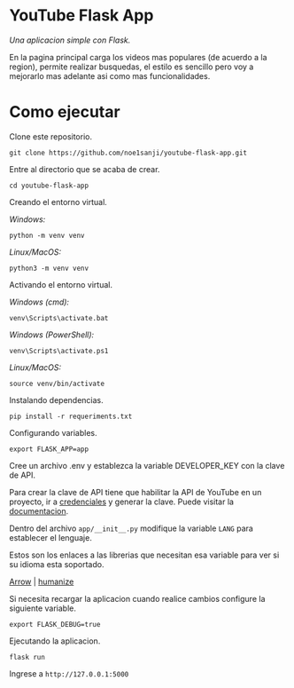 # YouTube Flask App

*Una aplicacion simple con Flask.*

En la pagina principal carga los videos mas populares (de acuerdo a la region), permite realizar busquedas, el estilo es sencillo pero voy a mejorarlo mas adelante asi como mas funcionalidades.


# Como ejecutar

Clone este repositorio.

```
git clone https://github.com/noe1sanji/youtube-flask-app.git
```

Entre al directorio que se acaba de crear.

```
cd youtube-flask-app
```

Creando el entorno virtual.

*Windows:*
```
python -m venv venv
```
*Linux/MacOS:*
```
python3 -m venv venv
```

Activando el entorno virtual.

*Windows (cmd):*
```
venv\Scripts\activate.bat
```
*Windows (PowerShell):*
```
venv\Scripts\activate.ps1
```
*Linux/MacOS:*
```
source venv/bin/activate
```

Instalando dependencias.

```
pip install -r requeriments.txt
```

Configurando variables.

```
export FLASK_APP=app
```

Cree un archivo .env y establezca la variable DEVELOPER_KEY con la clave de API.

Para crear la clave de API tiene que habilitar la API de YouTube en un proyecto, ir a [credenciales](https://code.google.com/apis/console/?hl=es) y generar la clave. Puede visitar la [documentacion](https://developers.google.com/youtube/registering_an_application?hl=es).

Dentro del archivo `app/__init__.py` modifique la variable `LANG` para establecer el lenguaje.

Estos son los enlaces a las librerias que necesitan esa variable para ver si su idioma esta soportado.

[Arrow](https://arrow.readthedocs.io/en/latest/api-guide.html#module-arrow.locales)
|
[humanize](https://python-humanize.readthedocs.io/en/latest/#localization)

Si necesita recargar la aplicacion cuando realice cambios configure la siguiente variable.

```
export FLASK_DEBUG=true
```

Ejecutando la aplicacion.

```
flask run
```

Ingrese a `http://127.0.0.1:5000`